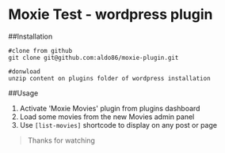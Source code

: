 # Moxie Test - wordpress plugin

##Installation

```
#clone from github
git clone git@github.com:aldo86/moxie-plugin.git

#donwload
unzip content on plugins folder of wordpress installation

```

##Usage

1. Activate 'Moxie Movies' plugin from plugins dashboard
2. Load some movies from the new Movies admin panel
3. Use `[list-movies]` shortcode to display on any post or page


> Thanks for watching 